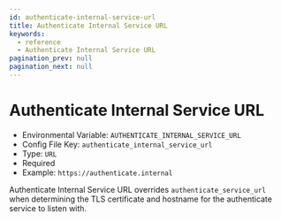 ```yaml
---
id: authenticate-internal-service-url
title: Authenticate Internal Service URL
keywords:
  - reference
  - Authenticate Internal Service URL
pagination_prev: null
pagination_next: null
---
```


# Authenticate Internal Service URL

- Environmental Variable: `AUTHENTICATE_INTERNAL_SERVICE_URL`
- Config File Key: `authenticate_internal_service_url`
- Type: `URL`
- Required
- Example: `https://authenticate.internal`

Authenticate Internal Service URL overrides `authenticate_service_url` when determining the TLS certificate and hostname for the authenticate service to listen with.
